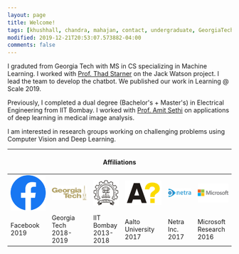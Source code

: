 ```yaml
---
layout: page
title: Welcome!
tags: [khushhall, chandra, mahajan, contact, undergraduate, GeorgiaTech, Gatech, MSCS, ML, ML, Computer Science, IIT, Bombay, Microsoft Research, machine learning, deep learning]
modified: 2019-12-21T20:53:07.573882-04:00
comments: false
---
```


I graduted from Georgia Tech with MS in CS specializing in Machine Learning. I worked with [Prof. Thad Starner](https://www.cc.gatech.edu/home/thad/) on the Jack Watson project. I lead the team to develop the chatbot. We published our work in Learning @ Scale 2019.

Previously, I completed a dual degree (Bachelor's + Master's) in Electrical Engineering from IIT Bombay. I worked with [Prof. Amit Sethi](https://www.ee.iitb.ac.in/web/people/faculty/home/asethi) on applications of deep learning in medical image analysis.

I am interested in research groups working on challenging problems using Computer Vision and Deep Learning.

----

<h4 align="center">Affiliations</h4>
<table align="center" class='affilsss'>
    <tr>
        <td>
            <a href="https://www.gatech.edu/">
            <img src="/images/fb.png"></a>
        </td>
        <td>
            <a href="https://www.gatech.edu/">
            <img src="/images/gt-logo.png"></a>
        </td>
        <td>
            <a href="http://www.iitb.ac.in/">
            <img src="/images/iitb-logo.jpeg"></a>
        </td>
        <td>
            <a href="http://www.aalto.fi/en/">
            <img src="/images/aalto.svg"></a>
        </td>
        <td>
            <a href="http://www.netra.io/">
            <img src="/images/netrafull.jpg"></a>
        </td>
        <td>
            <a href="https://www.microsoft.com/en-us/research/lab/microsoft-research-india/">
            <img src="/images/msr-logo.jpg"></a>
        </td>
    </tr>
    <tr>
        <td>Facebook<br>2019</td>
        <td>Georgia Tech<br>2018-2019</td>
        <td>IIT Bombay<br>2013-2018</td>
        <td>Aalto University<br>2017</td>
        <td>Netra Inc.<br>2017</td>
        <td>Microsoft Research<br>2016</td>
    </tr>
</table>

<!-- 
<h4 align="center">Affiliations</h4>
<figure align="center" class="affils">
    <a href="https://www.microsoft.com/en-us/research/lab/microsoft-research-india/"><img src="/images/msr-logo.jpg"></a>
    <a href="http://www.iitb.ac.in/"><img src="/images/iitb-logo.jpeg"></a>
</figure>
<figure align="center" class="affils">
    <figcaption>Microsoft Research<br>Summer 2016</figcaption>
    <figcaption>IIT Bombay<br>2013-present</figcaption>
</figure> -->